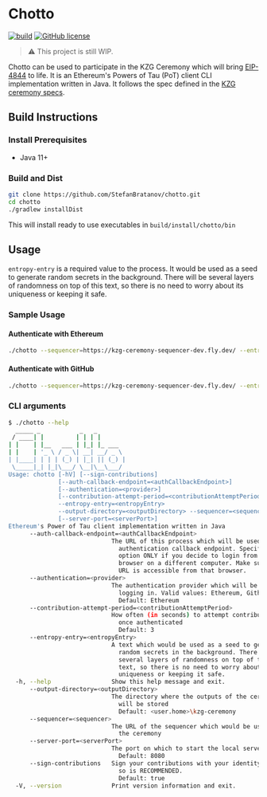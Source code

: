 # Chotto

[![build](https://github.com/StefanBratanov/chotto/actions/workflows/build.yml/badge.svg)](https://github.com/StefanBratanov/chotto/actions/workflows/build.yml)
[![GitHub license](https://img.shields.io/github/license/StefanBratanov/chotto.svg)](https://github.com/StefanBratanov/chotto/blob/master/LICENSE)

> ⚠️ This project is still WIP.

Chotto can be used to participate in the KZG Ceremony which will
bring [EIP-4844](https://www.eip4844.com/) to life. It is an Ethereum's Powers of Tau
(PoT) client CLI implementation written in Java. It follows the spec defined in
the [KZG ceremony specs](https://github.com/ethereum/kzg-ceremony-specs).

## Build Instructions

### Install Prerequisites

- Java 11+

### Build and Dist

```bash
git clone https://github.com/StefanBratanov/chotto.git
cd chotto
./gradlew installDist
```

This will install ready to use executables in `build/install/chotto/bin`

## Usage

`entropy-entry` is a required value to the process. It would be used as a seed to generate
random secrets in the background. There will be several layers of randomness on top of
this text, so there is no need to worry about its uniqueness or keeping it safe.

### Sample Usage

#### Authenticate with Ethereum

```bash
./chotto --sequencer=https://kzg-ceremony-sequencer-dev.fly.dev/ --entropy-entry="Ethereum is awesome"
```

#### Authenticate with GitHub

```bash
./chotto --sequencer=https://kzg-ceremony-sequencer-dev.fly.dev/ --entropy-entry="Ethereum is awesome" --authentication=github
```

### CLI arguments

```bash
$ ./chotto --help
  _____ _           _   _
 / ____| |         | | | |
| |    | |__   ___ | |_| |_ ___
| |    | '_ \ / _ \| __| __/ _ \
| |____| | | | (_) | |_| || (_) |
 \_____|_| |_|\___/ \__|\__\___/
Usage: chotto [-hV] [--sign-contributions]
              [--auth-callback-endpoint=<authCallbackEndpoint>]
              [--authentication=<provider>]
              [--contribution-attempt-period=<contributionAttemptPeriod>]
              --entropy-entry=<entropyEntry>
              --output-directory=<outputDirectory> --sequencer=<sequencer>
              [--server-port=<serverPort>]
Ethereum's Power of Tau client implementation written in Java
      --auth-callback-endpoint=<authCallbackEndpoint>
                             The URL of this process which will be used as an
                               authentication callback endpoint. Specify this
                               option ONLY if you decide to login from a
                               browser on a different computer. Make sure the
                               URL is accessible from that browser.
      --authentication=<provider>
                             The authentication provider which will be used for
                               logging in. Valid values: Ethereum, Github
                               Default: Ethereum
      --contribution-attempt-period=<contributionAttemptPeriod>
                             How often (in seconds) to attempt contribution
                               once authenticated
                               Default: 3
      --entropy-entry=<entropyEntry>
                             A text which would be used as a seed to generate
                               random secrets in the background. There will be
                               several layers of randomness on top of this
                               text, so there is no need to worry about its
                               uniqueness or keeping it safe.
  -h, --help                 Show this help message and exit.
      --output-directory=<outputDirectory>
                             The directory where the outputs of the ceremony
                               will be stored
                               Default: <user.home>\kzg-ceremony
      --sequencer=<sequencer>
                             The URL of the sequencer which would be used for
                               the ceremony
      --server-port=<serverPort>
                             The port on which to start the local server
                               Default: 8080
      --sign-contributions   Sign your contributions with your identity. Doing
                               so is RECOMMENDED.
                               Default: true
  -V, --version              Print version information and exit.
```
